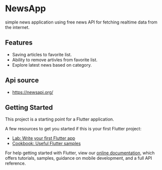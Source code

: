 # NewsApp

simple news application using free news API for fetching realtime data from the internet.

## Features
- Saving articles to favorite list.
- Ability to remove artivles from favorite list.
- Explore latest news based on category.

## Api source

- https://newsapi.org/



## Getting Started

This project is a starting point for a Flutter application.

A few resources to get you started if this is your first Flutter project:

- [Lab: Write your first Flutter app](https://flutter.dev/docs/get-started/codelab)
- [Cookbook: Useful Flutter samples](https://flutter.dev/docs/cookbook)

For help getting started with Flutter, view our
[online documentation](https://flutter.dev/docs), which offers tutorials,
samples, guidance on mobile development, and a full API reference.
